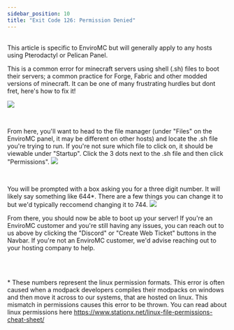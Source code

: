 ```yaml
---
sidebar_position: 10
title: "Exit Code 126: Permission Denied"
---
```

<br />
This article is specific to EnviroMC but will generally apply to any hosts using Pterodactyl or Pelican Panel.

This is a common error for minecraft servers using shell (.sh) files to boot their servers; a common practice for Forge, Fabric and other modded versions of minecraft. 
It can be one of many frustrating hurdles but dont fret, here's how to fix it! 


![](https://github.com/EnviroMC-Docs/Knowledgebase/blob/main/static/img/Permission-Denied-p1.png?raw=true)

<br />

From here, you'll want to head to the file manager (under "Files" on the EnviroMC panel, it may be different on other hosts) and locate the .sh file you're trying to run. If you're not sure which file to click on, it should be viewable under "Startup".
Click the 3 dots next to the .sh file and then click "Permissions".
![](https://github.com/EnviroMC-Docs/Knowledgebase/blob/main/static/img/Permission-Denied-p2.png?raw=true)

<br />

You will be prompted with a box asking you for a three digit number. It will likely say something like 644*.
There are a few things you can change it to but we'd typically reccomend changing it to 744.
![](https://github.com/EnviroMC-Docs/Knowledgebase/blob/main/static/img/Permission-Denied-p3.png?raw=true)


From there, you should now be able to boot up your server! If you're an EnviroMC customer and you're still having any issues, you can reach out to us above by clicking the "Discord" or "Create Web Ticket" buttons in the Navbar. If you're not an EnviroMC customer, we'd advise reaching out to your hosting company to help.


<br />
<br />

\* These numbers represent the linux permission formats. This error is often caused when a modpack developers compiles their modpacks on windows and then move it across to our systems, that are hosted on linux. This mismatch in permissions causes this error to be thrown. You can read about linux permissions here https://www.stationx.net/linux-file-permissions-cheat-sheet/
